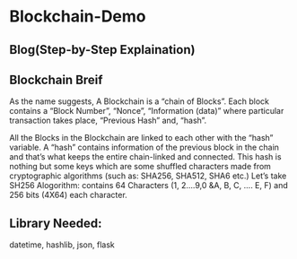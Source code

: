 # Blockchain-Demo

## Blog(Step-by-Step Explaination)

## Blockchain Breif
As the name suggests, A Blockchain is a “chain of Blocks”. Each block contains a “Block Number”, “Nonce”, “Information (data)” where particular transaction takes place, “Previous Hash” and, “hash”.

All the Blocks in the Blockchain are linked to each other with the “hash” variable. A “hash” contains information of the previous block in the chain and that’s what keeps the entire chain-linked and connected. This hash is nothing but some keys which are some shuffled characters made from cryptographic algorithms (such as: SHA256, SHA512, SHA6 etc.)
Let’s take SH256 Alogorithm: contains 64 Characters (1, 2….9,0 &A, B, C, …. E, F) and 256 bits (4X64) each character.


## Library Needed:
datetime, hashlib, json, flask 

## 
